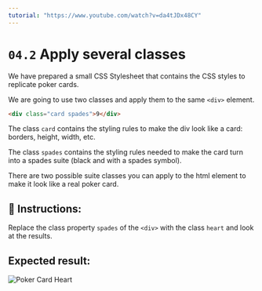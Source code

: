```yaml
---
tutorial: "https://www.youtube.com/watch?v=da4tJDx48CY"
---
```


# `04.2` Apply several classes

We have prepared a small CSS Stylesheet that contains the CSS styles to replicate poker cards.

We are going to use two classes and apply them to the same `<div>` element.

```html
<div class="card spades">9</div>
```

The class `card` contains the styling rules to make the div look like a card: borders, height, width, etc.

The class `spades` contains the styling rules needed to make the card turn into a spades suite (black and with a spades symbol).

There are two possible suite classes you can apply to the html element to make it look like a real poker card.

## 📝 Instructions:

Replace the class property `spades` of the `<div>` with the class `heart` and look at the results.


## Expected result:

![Poker Card Heart](../../.learn/assets/04.2-1.png?raw=true)
